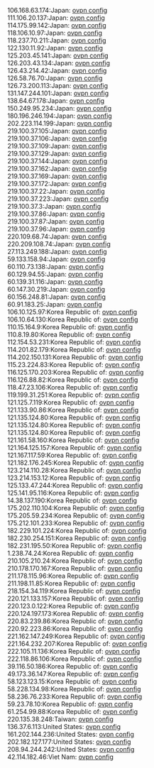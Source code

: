 106.168.63.174:Japan: [ovpn config](vpn/106_168_63_174.ovpn)  
111.106.20.137:Japan: [ovpn config](vpn/111_106_20_137.ovpn)  
114.175.99.142:Japan: [ovpn config](vpn/114_175_99_142.ovpn)  
118.106.10.97:Japan: [ovpn config](vpn/118_106_10_97.ovpn)  
118.237.70.211:Japan: [ovpn config](vpn/118_237_70_211.ovpn)  
122.130.11.92:Japan: [ovpn config](vpn/122_130_11_92.ovpn)  
125.203.45.141:Japan: [ovpn config](vpn/125_203_45_141.ovpn)  
126.203.43.134:Japan: [ovpn config](vpn/126_203_43_134.ovpn)  
126.43.214.42:Japan: [ovpn config](vpn/126_43_214_42.ovpn)  
126.58.76.70:Japan: [ovpn config](vpn/126_58_76_70.ovpn)  
126.73.200.113:Japan: [ovpn config](vpn/126_73_200_113.ovpn)  
131.147.244.101:Japan: [ovpn config](vpn/131_147_244_101.ovpn)  
138.64.67.178:Japan: [ovpn config](vpn/138_64_67_178.ovpn)  
150.249.95.234:Japan: [ovpn config](vpn/150_249_95_234.ovpn)  
180.196.246.194:Japan: [ovpn config](vpn/180_196_246_194.ovpn)  
202.223.114.199:Japan: [ovpn config](vpn/202_223_114_199.ovpn)  
219.100.37.105:Japan: [ovpn config](vpn/219_100_37_105.ovpn)  
219.100.37.106:Japan: [ovpn config](vpn/219_100_37_106.ovpn)  
219.100.37.109:Japan: [ovpn config](vpn/219_100_37_109.ovpn)  
219.100.37.129:Japan: [ovpn config](vpn/219_100_37_129.ovpn)  
219.100.37.144:Japan: [ovpn config](vpn/219_100_37_144.ovpn)  
219.100.37.162:Japan: [ovpn config](vpn/219_100_37_162.ovpn)  
219.100.37.169:Japan: [ovpn config](vpn/219_100_37_169.ovpn)  
219.100.37.172:Japan: [ovpn config](vpn/219_100_37_172.ovpn)  
219.100.37.22:Japan: [ovpn config](vpn/219_100_37_22.ovpn)  
219.100.37.223:Japan: [ovpn config](vpn/219_100_37_223.ovpn)  
219.100.37.3:Japan: [ovpn config](vpn/219_100_37_3.ovpn)  
219.100.37.86:Japan: [ovpn config](vpn/219_100_37_86.ovpn)  
219.100.37.87:Japan: [ovpn config](vpn/219_100_37_87.ovpn)  
219.100.37.96:Japan: [ovpn config](vpn/219_100_37_96.ovpn)  
220.109.68.74:Japan: [ovpn config](vpn/220_109_68_74.ovpn)  
220.209.108.74:Japan: [ovpn config](vpn/220_209_108_74.ovpn)  
27.113.249.188:Japan: [ovpn config](vpn/27_113_249_188.ovpn)  
59.133.158.94:Japan: [ovpn config](vpn/59_133_158_94.ovpn)  
60.110.73.138:Japan: [ovpn config](vpn/60_110_73_138.ovpn)  
60.129.94.55:Japan: [ovpn config](vpn/60_129_94_55.ovpn)  
60.139.31.116:Japan: [ovpn config](vpn/60_139_31_116.ovpn)  
60.147.30.219:Japan: [ovpn config](vpn/60_147_30_219.ovpn)  
60.156.248.81:Japan: [ovpn config](vpn/60_156_248_81.ovpn)  
60.91.183.25:Japan: [ovpn config](vpn/60_91_183_25.ovpn)  
106.10.125.97:Korea Republic of: [ovpn config](vpn/106_10_125_97.ovpn)  
106.10.64.130:Korea Republic of: [ovpn config](vpn/106_10_64_130.ovpn)  
110.15.164.9:Korea Republic of: [ovpn config](vpn/110_15_164_9.ovpn)  
110.8.19.80:Korea Republic of: [ovpn config](vpn/110_8_19_80.ovpn)  
112.154.53.231:Korea Republic of: [ovpn config](vpn/112_154_53_231.ovpn)  
114.201.82.179:Korea Republic of: [ovpn config](vpn/114_201_82_179.ovpn)  
114.202.150.131:Korea Republic of: [ovpn config](vpn/114_202_150_131.ovpn)  
115.23.224.83:Korea Republic of: [ovpn config](vpn/115_23_224_83.ovpn)  
116.125.170.203:Korea Republic of: [ovpn config](vpn/116_125_170_203.ovpn)  
116.126.88.82:Korea Republic of: [ovpn config](vpn/116_126_88_82.ovpn)  
118.47.23.106:Korea Republic of: [ovpn config](vpn/118_47_23_106.ovpn)  
119.199.31.251:Korea Republic of: [ovpn config](vpn/119_199_31_251.ovpn)  
121.125.7.119:Korea Republic of: [ovpn config](vpn/121_125_7_119.ovpn)  
121.133.90.86:Korea Republic of: [ovpn config](vpn/121_133_90_86.ovpn)  
121.135.124.80:Korea Republic of: [ovpn config](vpn/121_135_124_80.ovpn)  
121.135.124.80:Korea Republic of: [ovpn config](vpn/121_135_124_80.ovpn)  
121.135.124.80:Korea Republic of: [ovpn config](vpn/121_135_124_80.ovpn)  
121.161.58.160:Korea Republic of: [ovpn config](vpn/121_161_58_160.ovpn)  
121.164.125.157:Korea Republic of: [ovpn config](vpn/121_164_125_157.ovpn)  
121.167.117.59:Korea Republic of: [ovpn config](vpn/121_167_117_59.ovpn)  
121.182.176.245:Korea Republic of: [ovpn config](vpn/121_182_176_245.ovpn)  
123.214.110.28:Korea Republic of: [ovpn config](vpn/123_214_110_28.ovpn)  
123.214.153.12:Korea Republic of: [ovpn config](vpn/123_214_153_12.ovpn)  
125.133.47.244:Korea Republic of: [ovpn config](vpn/125_133_47_244.ovpn)  
125.141.95.116:Korea Republic of: [ovpn config](vpn/125_141_95_116.ovpn)  
14.38.137.190:Korea Republic of: [ovpn config](vpn/14_38_137_190.ovpn)  
175.202.110.104:Korea Republic of: [ovpn config](vpn/175_202_110_104.ovpn)  
175.205.59.234:Korea Republic of: [ovpn config](vpn/175_205_59_234.ovpn)  
175.212.101.233:Korea Republic of: [ovpn config](vpn/175_212_101_233.ovpn)  
182.229.101.224:Korea Republic of: [ovpn config](vpn/182_229_101_224.ovpn)  
182.230.254.151:Korea Republic of: [ovpn config](vpn/182_230_254_151.ovpn)  
182.231.195.50:Korea Republic of: [ovpn config](vpn/182_231_195_50.ovpn)  
1.238.74.24:Korea Republic of: [ovpn config](vpn/1_238_74_24.ovpn)  
210.105.210.24:Korea Republic of: [ovpn config](vpn/210_105_210_24.ovpn)  
210.178.170.167:Korea Republic of: [ovpn config](vpn/210_178_170_167.ovpn)  
211.178.115.96:Korea Republic of: [ovpn config](vpn/211_178_115_96.ovpn)  
211.198.11.85:Korea Republic of: [ovpn config](vpn/211_198_11_85.ovpn)  
218.154.34.119:Korea Republic of: [ovpn config](vpn/218_154_34_119.ovpn)  
220.121.133.157:Korea Republic of: [ovpn config](vpn/220_121_133_157.ovpn)  
220.123.0.122:Korea Republic of: [ovpn config](vpn/220_123_0_122.ovpn)  
220.124.197.173:Korea Republic of: [ovpn config](vpn/220_124_197_173.ovpn)  
220.83.239.86:Korea Republic of: [ovpn config](vpn/220_83_239_86.ovpn)  
220.92.223.86:Korea Republic of: [ovpn config](vpn/220_92_223_86.ovpn)  
221.162.147.249:Korea Republic of: [ovpn config](vpn/221_162_147_249.ovpn)  
221.164.232.207:Korea Republic of: [ovpn config](vpn/221_164_232_207.ovpn)  
222.105.11.136:Korea Republic of: [ovpn config](vpn/222_105_11_136.ovpn)  
222.118.86.106:Korea Republic of: [ovpn config](vpn/222_118_86_106.ovpn)  
39.116.50.186:Korea Republic of: [ovpn config](vpn/39_116_50_186.ovpn)  
49.173.36.147:Korea Republic of: [ovpn config](vpn/49_173_36_147.ovpn)  
58.123.123.15:Korea Republic of: [ovpn config](vpn/58_123_123_15.ovpn)  
58.228.134.98:Korea Republic of: [ovpn config](vpn/58_228_134_98.ovpn)  
58.236.76.233:Korea Republic of: [ovpn config](vpn/58_236_76_233.ovpn)  
59.23.78.10:Korea Republic of: [ovpn config](vpn/59_23_78_10.ovpn)  
61.254.99.88:Korea Republic of: [ovpn config](vpn/61_254_99_88.ovpn)  
220.135.38.248:Taiwan: [ovpn config](vpn/220_135_38_248.ovpn)  
136.37.6.113:United States: [ovpn config](vpn/136_37_6_113.ovpn)  
161.202.144.236:United States: [ovpn config](vpn/161_202_144_236.ovpn)  
202.182.127.177:United States: [ovpn config](vpn/202_182_127_177.ovpn)  
208.94.244.242:United States: [ovpn config](vpn/208_94_244_242.ovpn)  
42.114.182.46:Viet Nam: [ovpn config](vpn/42_114_182_46.ovpn)  
